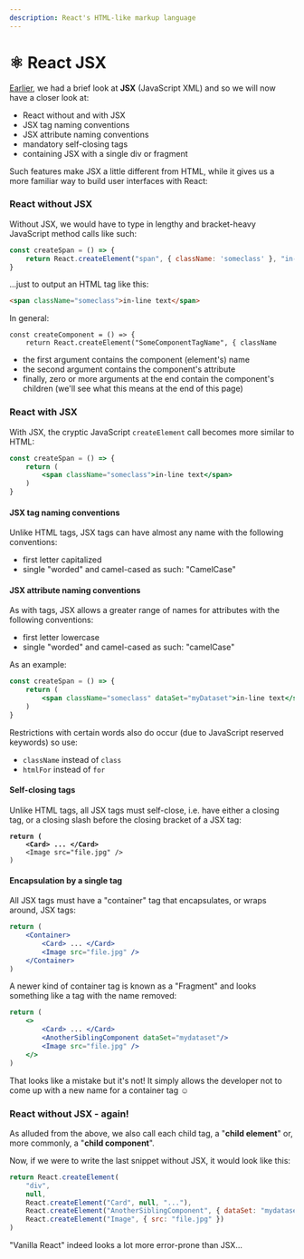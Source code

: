 ```yaml
---
description: React's HTML-like markup language
---
```


# ⚛️ React JSX

[Earlier](getting-started-with-react.md), we had a brief look at **JSX** (JavaScript XML) and so we will now have a closer look at:

* React without and with JSX
* JSX tag naming conventions
* JSX attribute naming conventions&#x20;
* mandatory self-closing tags
* containing JSX with a single div or fragment

Such features make JSX a little different from HTML, while it gives us a more familiar way to build user interfaces with React:

### React without JSX

Without JSX, we would have to type in lengthy and bracket-heavy JavaScript method calls like such:

```javascript
const createSpan = () => {
    return React.createElement("span", { className: 'someclass' }, "in-line text")
}
```

...just to output an HTML tag like this:&#x20;

```html
<span className="someclass">in-line text</span>
```

In general:

```
const createComponent = () => {
    return React.createElement("SomeComponentTagName", { className
```

* the first argument contains the component (element's) name
* the second argument contains the component's attribute
* finally, zero or more arguments at the end contain the component's children (we'll see what this means at the end of this page)

### React with JSX

With JSX, the cryptic JavaScript `createElement` call becomes more similar to HTML:

```jsx
const createSpan = () => {
    return (
        <span className="someclass">in-line text</span>
    )
}
```

#### JSX tag naming conventions

Unlike HTML tags, JSX tags can have almost any name with the following conventions:

* first letter capitalized
* single "worded" and camel-cased as such: "CamelCase"&#x20;

#### JSX attribute naming conventions

As with tags, JSX allows a greater range of names for attributes with the following conventions:

* first letter lowercase
* single "worded" and camel-cased as such: "camelCase"

As an example:

```jsx
const createSpan = () => {
    return (
        <span className="someclass" dataSet="myDataset">in-line text</span>
    )
}
```

Restrictions with certain words also do occur (due to JavaScript reserved keywords) so use:

* `className` instead of `class`
* `htmlFor` instead of `for`

#### Self-closing tags

Unlike HTML tags, all JSX tags must self-close, i.e. have either a closing tag, or a closing slash before the closing bracket of a JSX tag:

<pre class="language-jsx"><code class="lang-jsx"><strong>return (
</strong><strong>    &#x3C;Card> ... &#x3C;/Card>
</strong>    &#x3C;Image src="file.jpg" />
)
</code></pre>

#### Encapsulation by a single tag

All JSX tags must have a "container" tag that encapsulates, or wraps around, JSX tags:

```jsx
return (
    <Container>
        <Card> ... </Card>
        <Image src="file.jpg" />
    </Container>
)
```

A newer kind of container tag is known as a "Fragment" and looks something like a tag with the name removed:

```jsx
return (
    <>
        <Card> ... </Card>
        <AnotherSiblingComponent dataSet="mydataset"/>
        <Image src="file.jpg" />
    </>
)
```

That looks like a mistake but it's not! It simply allows the developer not to come up with a new name for a container tag :relaxed:

### React without JSX - again!

As alluded from the above, we also call each child tag, a "**child element**" or, more commonly, a "**child component**".

Now, if we were to write the last snippet without JSX, it would look like this:

```javascript
return React.createElement(
    "div",
    null,
    React.createElement("Card", null, "..."),
    React.createElement("AnotherSiblingComponent", { dataSet: "mydataset" }), 
    React.createElement("Image", { src: "file.jpg" })
)   
```

"Vanilla React" indeed looks a lot more error-prone than JSX...
